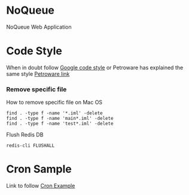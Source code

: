 NoQueue
=======

NoQueue Web Application

Code Style
==========

When in doubt follow [Google code style](https://google.github.io/styleguide/javaguide.html)
or Petroware has explained the same style [Petroware link](https://petroware.no/javastyle.html)

### Remove specific file

How to remove specific file on Mac OS

    find . -type f -name '*.iml' -delete
    find . -type f -name 'main*.iml' -delete
    find . -type f -name 'test*.iml' -delete
    
Flush Redis DB

    redis-cli FLUSHALL    
    
Cron Sample
===========

Link to follow [Cron Example](https://www.freeformatter.com/cron-expression-generator-quartz.html)        
